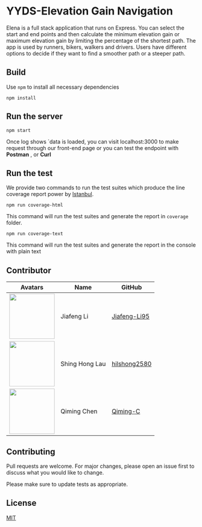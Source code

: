 # YYDS-Elevation Gain Navigation 

Elena is a full stack application that runs on Express. You can select the start and end points and then calculate the minimum elevation gain or maximum elevation gain by limiting the percentage of the shortest path. The app is used by runners, bikers, walkers and drivers. Users have different options to decide if they want to find a smoother path or a steeper path.

## Build

Use `npm` to install all necessary dependencies

```shell
npm install
```



## Run the server



```shell
npm start
```

Once log shows `data is loaded,  you can visit localhost:3000 to make request through our front-end page or you can test the endpoint with **Postman** , or **Curl**



## Run the test

We provide two commands to run the test suites which produce the line coverage report power by [Istanbul](https://www.npmjs.com/package/nyc). 



```
npm run coverage-html
```

This command will run the test suites and generate the report in `coverage` folder.

```
npm run coverage-text
```

This command will run the test suites and generate the report in the console with plain text



## Contributor 

| Avatars | Name | GitHub |
| ------------- | ------------- | ------------- |
| <img src="https://avatars.githubusercontent.com/u/70599965?v=4" width="120" height="120" /> | Jiafeng Li        | [Jiafeng-Li95](https://github.com/Jiafeng-Li95) |
| <img src="https://avatars.githubusercontent.com/u/63128458?v=4" width="120" height="120" /> | Shing Hong Lau | [hilshong2580](https://github.com/hilshong2580) |
| <img src="https://avatars.githubusercontent.com/u/49624964?v=4" width="120" height="120" /> | Qiming Chen | [Qiming-C](https://github.com/Qiming-C) |



## Contributing

Pull requests are welcome. For major changes, please open an issue first to discuss what you would like to change.

Please make sure to update tests as appropriate.

## License
[MIT](https://choosealicense.com/licenses/mit/)

